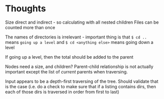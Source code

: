 # Thoughts
Size direct and indirect - so calculating with all nested children
Files can be counted more than once

The names of directories is irrelevant - important thing is that `$ cd ..`
means `going up a level` and `$ cd <anything else>` means going down a level

If going up a level, then the total should be added to the parent

Nodes need a size, and children? Parent-child relationship
is not actually important except the list of _current_ parents when
traversing.

Input appears to be a depth-first traversing of the tree. Should validate
that is the case (i.e. do a check to make sure that if a listing contains
dirs, then each of those dirs is traversed in order from first to last)
